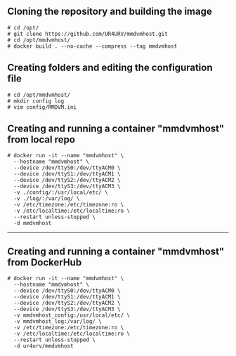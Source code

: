 ## Cloning the repository and building the image
```
# cd /opt/
# git clone https://github.com/UR4URV/mmdvmhost.git
# cd /opt/mmdvmhost/
# docker build . --no-cache --compress --tag mmdvmhost
```

## Creating folders and editing the configuration file
```
# cd /opt/mmdvmhost/
# mkdir config log
# vim config/MMDVM.ini
```

## Creating and running a container "mmdvmhost" from local repo
```
# docker run -it --name "mmdvmhost" \
  --hostname "mmdvmhost" \
  --device /dev/ttyS0:/dev/ttyACM0 \
  --device /dev/ttyS1:/dev/ttyACM1 \
  --device /dev/ttyS2:/dev/ttyACM2 \
  --device /dev/ttyS3:/dev/ttyACM3 \
  -v ./config/:/usr/local/etc/ \
  -v ./log/:/var/log/ \
  -v /etc/timezone:/etc/timezone:ro \
  -v /etc/localtime:/etc/localtime:ro \
  --restart unless-stopped \
  -d mmdvmhost
```

---
## Creating and running a container "mmdvmhost" from DockerHub
```
# docker run -it --name "mmdvmhost" \
  --hostname "mmdvmhost" \
  --device /dev/ttyS0:/dev/ttyACM0 \
  --device /dev/ttyS1:/dev/ttyACM1 \
  --device /dev/ttyS2:/dev/ttyACM2 \
  --device /dev/ttyS3:/dev/ttyACM3 \
  -v mmdvmhost_config:/usr/local/etc/ \
  -v mmdvmhost_log:/var/log/ \
  -v /etc/timezone:/etc/timezone:ro \
  -v /etc/localtime:/etc/localtime:ro \
  --restart unless-stopped \
  -d ur4urv/mmdvmhost
```
